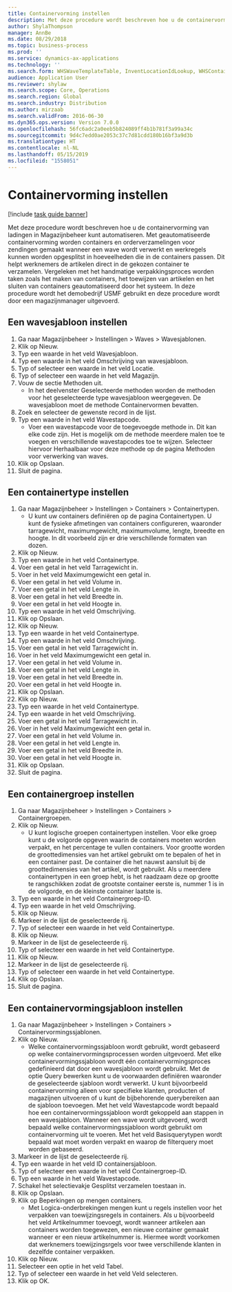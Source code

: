 ```yaml
---
title: Containervorming instellen
description: Met deze procedure wordt beschreven hoe u de containervorming van ladingen in Magazijnbeheer kunt automatiseren.
author: ShylaThompson
manager: AnnBe
ms.date: 08/29/2018
ms.topic: business-process
ms.prod: ''
ms.service: dynamics-ax-applications
ms.technology: ''
ms.search.form: WHSWaveTemplateTable, InventLocationIdLookup, WHSContainerType, WHSContainerGroup, WHSContainerizationTable, WHSContainerizationBreak, WHSCreateContainerBreak
audience: Application User
ms.reviewer: shylaw
ms.search.scope: Core, Operations
ms.search.region: Global
ms.search.industry: Distribution
ms.author: mirzaab
ms.search.validFrom: 2016-06-30
ms.dyn365.ops.version: Version 7.0.0
ms.openlocfilehash: 56fc6adc2a0eeb5b824089ff4b1b781f3a99a34c
ms.sourcegitcommit: 9d4c7edd0ae2053c37c7d81cdd180b16bf3a9d3b
ms.translationtype: HT
ms.contentlocale: nl-NL
ms.lasthandoff: 05/15/2019
ms.locfileid: "1558051"
---
```

# <a name="set-up-containerization"></a>Containervorming instellen

[!include [task guide banner](../../includes/task-guide-banner.md)]

Met deze procedure wordt beschreven hoe u de containervorming van ladingen in Magazijnbeheer kunt automatiseren. Met geautomatiseerde containervorming worden containers en orderverzamelingen voor zendingen gemaakt wanneer een wave wordt verwerkt en werkregels kunnen worden opgesplitst in hoeveelheden die in de containers passen. Dit helpt werknemers de artikelen direct in de gekozen container te verzamelen. Vergeleken met het handmatige verpakkingsproces worden taken zoals het maken van containers, het toewijzen van artikelen en het sluiten van containers geautomatiseerd door het systeem. In deze procedure wordt het demobedrijf USMF gebruikt en deze procedure wordt door een magazijnmanager uitgevoerd.


## <a name="set-up-a-wave-template"></a>Een wavesjabloon instellen
1. Ga naar Magazijnbeheer > Instellingen > Waves > Wavesjablonen.
2. Klik op Nieuw.
3. Typ een waarde in het veld Wavesjabloon.
4. Typ een waarde in het veld Omschrijving van wavesjabloon.
5. Typ of selecteer een waarde in het veld Locatie.
6. Typ of selecteer een waarde in het veld Magazijn.
7. Vouw de sectie Methoden uit.
    * In het deelvenster Geselecteerde methoden worden de methoden voor het geselecteerde type wavesjabloon weergegeven. De wavesjabloon moet de methode Containervormen bevatten.  
8. Zoek en selecteer de gewenste record in de lijst.
9. Typ een waarde in het veld Wavestapcode.
    * Voer een wavestapcode voor de toegevoegde methode in. Dit kan elke code zijn. Het is mogelijk om de methode meerdere malen toe te voegen en verschillende wavestapcodes toe te wijzen. Selecteer hiervoor Herhaalbaar voor deze methode op de pagina Methoden voor verwerking van waves.  
10. Klik op Opslaan.
11. Sluit de pagina.

## <a name="set-up-a-container-type"></a>Een containertype instellen
1. Ga naar Magazijnbeheer > Instellingen > Containers > Containertypen.
    * U kunt uw containers definiëren op de pagina Containertypen. U kunt de fysieke afmetingen van containers configureren, waaronder tarragewicht, maximumgewicht, maximumvolume, lengte, breedte en hoogte. In dit voorbeeld zijn er drie verschillende formaten van dozen.  
2. Klik op Nieuw.
3. Typ een waarde in het veld Containertype.
4. Voer een getal in het veld Tarragewicht in.
5. Voer in het veld Maximumgewicht een getal in.
6. Voer een getal in het veld Volume in.
7. Voer een getal in het veld Lengte in.
8. Voer een getal in het veld Breedte in.
9. Voer een getal in het veld Hoogte in.
10. Typ een waarde in het veld Omschrijving.
11. Klik op Opslaan.
12. Klik op Nieuw.
13. Typ een waarde in het veld Containertype.
14. Typ een waarde in het veld Omschrijving.
15. Voer een getal in het veld Tarragewicht in.
16. Voer in het veld Maximumgewicht een getal in.
17. Voer een getal in het veld Volume in.
18. Voer een getal in het veld Lengte in.
19. Voer een getal in het veld Breedte in.
20. Voer een getal in het veld Hoogte in.
21. Klik op Opslaan.
22. Klik op Nieuw.
23. Typ een waarde in het veld Containertype.
24. Typ een waarde in het veld Omschrijving.
25. Voer een getal in het veld Tarragewicht in.
26. Voer in het veld Maximumgewicht een getal in.
27. Voer een getal in het veld Volume in.
28. Voer een getal in het veld Lengte in.
29. Voer een getal in het veld Breedte in.
30. Voer een getal in het veld Hoogte in.
31. Klik op Opslaan.
32. Sluit de pagina.

## <a name="set-up-a-container-group"></a>Een containergroep instellen
1. Ga naar Magazijnbeheer > Instellingen > Containers > Containergroepen.
2. Klik op Nieuw.
    * U kunt logische groepen containertypen instellen. Voor elke groep kunt u de volgorde opgeven waarin de containers moeten worden verpakt, en het percentage te vullen containers. Voor grootte worden de groottedimensies van het artikel gebruikt om te bepalen of het in een container past. De container die het nauwst aansluit bij de groottedimensies van het artikel, wordt gebruikt. Als u meerdere containertypen in een groep hebt, is het raadzaam deze op grootte te rangschikken zodat de grootste container eerste is, nummer 1 is in de volgorde, en de kleinste container laatste is.    
3. Typ een waarde in het veld Containergroep-ID.
4. Typ een waarde in het veld Omschrijving.
5. Klik op Nieuw.
6. Markeer in de lijst de geselecteerde rij.
7. Typ of selecteer een waarde in het veld Containertype.
8. Klik op Nieuw.
9. Markeer in de lijst de geselecteerde rij.
10. Typ of selecteer een waarde in het veld Containertype.
11. Klik op Nieuw.
12. Markeer in de lijst de geselecteerde rij.
13. Typ of selecteer een waarde in het veld Containertype.
14. Klik op Opslaan.
15. Sluit de pagina.

## <a name="set-up-a-container-build-template"></a>Een containervormingsjabloon instellen
1. Ga naar Magazijnbeheer > Instellingen > Containers > Containervormingssjablonen.
2. Klik op Nieuw.
    * Welke containervormingssjabloon wordt gebruikt, wordt gebaseerd op welke containervormingsprocessen worden uitgevoerd. Met elke containervormingssjabloon wordt één containervormingsproces gedefinieerd dat door een wavesjabloon wordt gebruikt. Met de optie Query bewerken kunt u de voorwaarden definiëren waaronder de geselecteerde sjabloon wordt verwerkt. U kunt bijvoorbeeld containervorming alleen voor specifieke klanten, producten of magazijnen uitvoeren of u kunt de bijbehorende querybereiken aan de sjabloon toevoegen. Met het veld Wavestapcode wordt bepaald hoe een containervormingssjabloon wordt gekoppeld aan stappen in een wavesjabloon. Wanneer een wave wordt uitgevoerd, wordt bepaald welke containervormingssjabloon wordt gebruikt om containervorming uit te voeren. Met het veld Basisquerytypen wordt bepaald wat moet worden verpakt en waarop de filterquery moet worden gebaseerd.  
3. Markeer in de lijst de geselecteerde rij.
4. Typ een waarde in het veld ID containersjabloon.
5. Typ of selecteer een waarde in het veld Containergroep-ID.
6. Typ een waarde in het veld Wavestapcode.
7. Schakel het selectievakje Gesplitst verzamelen toestaan in.
8. Klik op Opslaan.
9. Klik op Beperkingen op mengen containers.
    * Met Logica-onderbrekingen mengen kunt u regels instellen voor het verpakken van toewijzingsregels in containers. Als u bijvoorbeeld het veld Artikelnummer toevoegt, wordt wanneer artikelen aan containers worden toegewezen, een nieuwe container gemaakt wanneer er een nieuw artikelnummer is. Hiermee wordt voorkomen dat werknemers toewijzingsrgels voor twee verschillende klanten in dezelfde container verpakken.  
10. Klik op Nieuw.
11. Selecteer een optie in het veld Tabel.
12. Typ of selecteer een waarde in het veld Veld selecteren.
13. Klik op OK.

